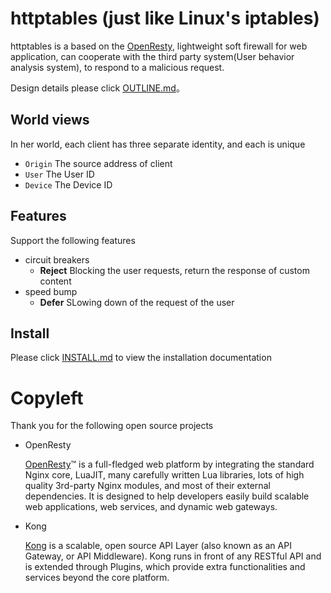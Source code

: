 # httptables (just like Linux's iptables)
httptables is a based on the [OpenResty](https://openresty.org/en/), lightweight soft firewall for web application, can cooperate with the third party system(User behavior analysis system), to respond to a malicious request.


Design details please click [OUTLINE.md](OUTLINE.md)。

## World views 
In her world, each client has three separate identity, and each is unique

* `Origin` The source address of client
* `User`   The User ID
* `Device` The Device ID

## Features
Support the following features

* circuit breakers
  * **Reject** Blocking the user requests, return the response of custom content
* speed bump
  * **Defer** SLowing down of the request of the user

## Install
Please click [INSTALL.md](doc/INSTALL.md) to view the installation documentation


# Copyleft
Thank you for the following open source projects


* OpenResty

  <span id="OpenResty">[OpenResty](https://openresty.org/en/)™</span> is a full-fledged web platform by integrating the standard Nginx core, LuaJIT, many carefully written Lua libraries, lots of high quality 3rd-party Nginx modules, and most of their external dependencies. It is designed to help developers easily build scalable web applications, web services, and dynamic web gateways.

* Kong

  [Kong](http://www.getkong.org/) is a scalable, open source API Layer (also known as an API Gateway, or API Middleware). Kong runs in front of any RESTful API and is extended through Plugins, which provide extra functionalities and services beyond the core platform.

